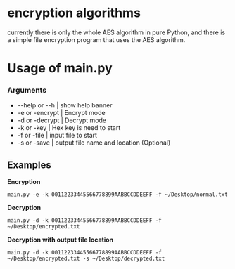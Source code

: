 # encryption algorithms

currently there is only the whole AES algorithm in pure Python, and there is a simple file encryption program that uses the AES algorithm.


# Usage of main.py

### Arguments 

* --help or --h | show help banner
* -e or -encrypt | Encrypt mode
* -d or -decrypt | Decrypt mode
* -k or -key | Hex key is need to start
* -f or -file | input file to start
* -s or -save | output file name and location (Optional)



## Examples

**Encryption**
```
main.py -e -k 00112233445566778899AABBCCDDEEFF -f ~/Desktop/normal.txt
```

**Decryption**
```
main.py -d -k 00112233445566778899AABBCCDDEEFF -f ~/Desktop/encrypted.txt
```

**Decryption with output file location**
```
main.py -d -k 00112233445566778899AABBCCDDEEFF -f ~/Desktop/encrypted.txt -s ~/Desktop/decrypted.txt
```
